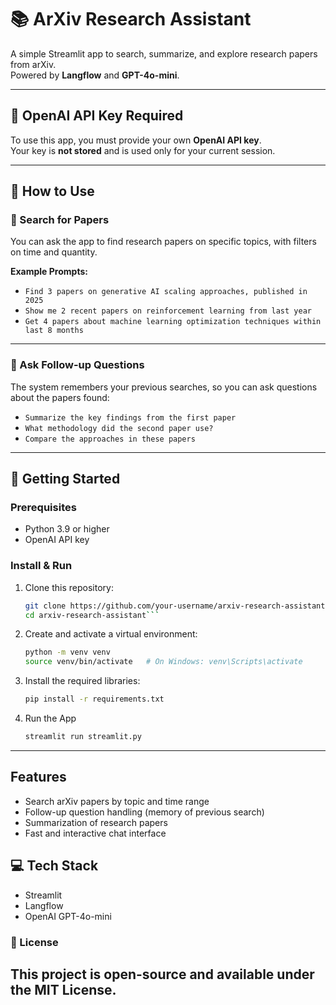 # 📚 ArXiv Research Assistant

A simple Streamlit app to search, summarize, and explore research papers from arXiv.  
Powered by **Langflow** and **GPT-4o-mini**.

---

## 🔑 OpenAI API Key Required

To use this app, you must provide your own **OpenAI API key**.  
Your key is **not stored** and is used only for your current session.

---

## 🔧 How to Use

### 📝 Search for Papers
You can ask the app to find research papers on specific topics, with filters on time and quantity.

**Example Prompts:**
- `Find 3 papers on generative AI scaling approaches, published in 2025`
- `Show me 2 recent papers on reinforcement learning from last year`
- `Get 4 papers about machine learning optimization techniques within last 8 months`

---

### 💬 Ask Follow-up Questions
The system remembers your previous searches, so you can ask questions about the papers found:
- `Summarize the key findings from the first paper`
- `What methodology did the second paper use?`
- `Compare the approaches in these papers`

---

## 🚀 Getting Started

### Prerequisites
- Python 3.9 or higher
- OpenAI API key

### Install & Run
1. Clone this repository:
   ```bash
   git clone https://github.com/your-username/arxiv-research-assistant.git
   cd arxiv-research-assistant```

2. Create and activate a virtual environment:
   ```bash
   python -m venv venv
   source venv/bin/activate   # On Windows: venv\Scripts\activate

3. Install the required libraries:
   ```bash
   pip install -r requirements.txt

4. Run the App
   ```bash
   streamlit run streamlit.py

---

## Features
- Search arXiv papers by topic and time range
- Follow-up question handling (memory of previous search)
- Summarization of research papers
- Fast and interactive chat interface

## 💻 Tech Stack
- Streamlit
- Langflow
- OpenAI GPT-4o-mini

### 📜 License
This project is open-source and available under the MIT License.
---
